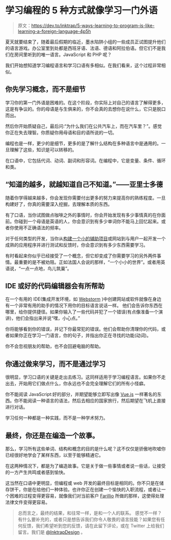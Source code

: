 # 学习编程的 5 种方式就像学习一门外语

> 原文：<https://dev.to/inktrap/5-ways-learning-to-program-is-like-learning-a-foreign-language-4p5h>

夏天就要结束了，随着最后假期的临近，墨水陷阱小组的一些成员正试图提升他们的语言游戏。办公室里到处都是西班牙语、法语、德语和阿拉伯语。但它们不是我们在房间里听到的唯一语言。JavaScript 和 PHP 呢？

我们开始想知道学习编程语言和学习口语有多相似。在我们看来，这个过程非常相似。

## 你先学习概念，而不是细节

学习你的第一门外语是困难的。在这个阶段，你实际上对自己的语言了解得更多，这是有争议的。你的母语是与生俱来的，你不会真的去想你在说什么，它只是脱口而出。

然后你开始质疑自己，最后问:“为什么我们在公共汽车上，而在汽车里？”。感觉你正在失去理智。你质疑你用母语和目的语所说的一切。

编程也是一样，更少的是细节，更多的是了解什么结构在多种语言中是通用的。一旦理解了这些，知识是可以转移的。

在口语中，它包括代词、动词、副词和形容词。在编程中，它是变量、条件、循环和类。

## “知道的越多，就越知道自己不知道。”——亚里士多德

随着你学得越来越多，你会发现你需要付出更多的努力来提高你的熟练程度。一旦构建好了，你真的需要深入挖掘，去理解本质的东西。

有了口语，当你试图做点咖啡之外的事情时，你会开始发现有多少事情真的在你面前。你碰到一个母语是英语的人，你会意识到有多少单词你不能马上回忆起来。或者你使用不正确语法的频率。

对于任何类型的开发，当你从[构建一个小的辅助项目](https://medium.com/inktrap/why-side-projects-are-great-for-business-e679889cfcda)或网站到与用户一起开发一个成熟的应用程序并进行测试和反馈时，你会意识到有多少东西需要学习。

有时看起来你似乎已经接受了一个概念，但它却变成了你需要学习的另外两件事情。最重要的是不被劝阻。正如法国人会说的那样，“一个小小的世界”。或者用英语说，“一点一点地，鸟儿筑巢”。

## IDE 或好的代码编辑器会有所帮助

在一个有用的 IDE(集成开发环境，如 [Webstorm](https://www.jetbrains.com/webstorm/) )中创建网站或软件就像在身边有一个非常有用的助手的情况下用你的目标语言说话一样。
他们会告诉你东西在哪里，给你提供捷径。如果你输入了一些代码并犯了一个错误(有点像准备一个演讲)，他们会指出来并说“嘿，小心点。”

你将能够看到你的错误，并记下你最常犯的错误。他们会帮助你清理你的代码，或者如果你正在学习一门语言，你的句子，并指出你正在寻找的功能(动词)。

你不会忽视朋友的帮助，也不会回避电脑的帮助。

## 你通过做来学习，而不是通过学习

很明显，学习口语的关键是走出去练习。这同样适用于学习编程语言。如果你不走出去，开始用它们做点什么，你永远也不会完全理解它们的所有小怪癖。

你不能阅读 JavaScript:好的部分，并期望能够立即写出像 [Vue.js](https://vuejs.org/) 一样著名的东西。你不能阅读一种语言的语法，然后去相应的国家旅行，然后期望在飞机上直接进行对话。

学习任何一种都是一种实践，而不是一种学术努力。

## 最终，你还是在编造一个故事。

那么，学习所有这些单词、结构和概念的目的是什么呢？这不仅仅是骄傲地吹嘘你已经很好地学会了某样东西，以至于能够精通它。

在这两种情况下，都是为了编造故事。它是关于做一些事情或者说一些话，让接受的一方产生共鸣或者感到愉快。

这当然在口语中更明显，但编程或 web 开发的最终目标是相同的。你不只是在储存饼干，你是在给他们一种体验。也许你正在创建一个愉快的入职流程，或者让一个困难的过程变得更容易，就像我们对当前客户 [Farillio](https://www.farill.io/) 所做的那样，这使得处理法律文件变得更容易。

> 总而言之，最终的结果，和往常一样，是和一个人的联系。
> 感觉不一样？有什么要补充的，或者只是想告诉我们你令人敬畏的语言技能？如果您有任何反馈，我们希望听到您的反馈，请在此留下评论，或在 Twitter 上给我们留言。我们是 [@InktrapDesign](https://twitter.com/InktrapDesign) 。